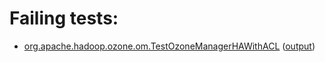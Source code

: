 # Failing tests: 

 * [org.apache.hadoop.ozone.om.TestOzoneManagerHAWithACL](hadoop-ozone/integration-test/org.apache.hadoop.ozone.om.TestOzoneManagerHAWithACL.txt) ([output](hadoop-ozone/integration-test/org.apache.hadoop.ozone.om.TestOzoneManagerHAWithACL-output.txt))
